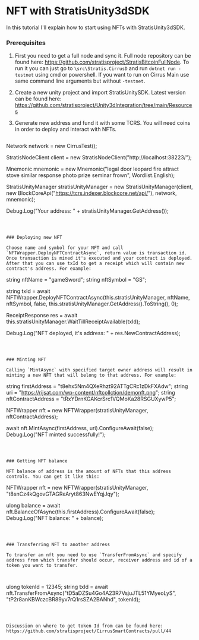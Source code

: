 # NFT with StratisUnity3dSDK

In this tutorial I'll explain how to start using NFTs with StratisUnity3dSDK.



### Prerequisites

1. First you need to get a full node and sync it. Full node repository can be found here: https://github.com/stratisproject/StratisBitcoinFullNode. To run it you can just go to `\src\Stratis.CirrusD` and run `dotnet run -testnet` using cmd or powershell. If you want to run on Cirrus Main use same command line arguments but without `-testnet`.

2. Create a new unity project and import StratisUnitySDK. Latest version can be found here: https://github.com/stratisproject/Unity3dIntegration/tree/main/Resources

3. Generate new address and fund it with some TCRS. You will need coins in order to deploy and interact with NFTs. 

   ```c#
 Network network = new CirrusTest();

StratisNodeClient client = new StratisNodeClient("http://localhost:38223/");

Mnemonic mnemonic = new Mnemonic("legal door leopard fire attract stove similar response photo prize seminar frown", Wordlist.English);

StratisUnityManager stratisUnityManager = new StratisUnityManager(client, new BlockCoreApi("https://tcrs.indexer.blockcore.net/api/"), network, mnemonic);

Debug.Log("Your address: " + stratisUnityManager.GetAddress());
   ```

    

### Deploying new NFT

Choose name and symbol for your NFT and call `NFTWrapper.DeployNFTContractAsync`, return value is transaction id. Once transaction is mined it's executed and your contract is deployed. After that you can use txId to get a receipt which will contain new contract's address. For example:  

```
string nftName = "gameSword";
string nftSymbol = "GS";

string txId = await NFTWrapper.DeployNFTContractAsync(this.stratisUnityManager, nftName, nftSymbol, false, this.stratisUnityManager.GetAddress().ToString(), 0);

ReceiptResponse res = await this.stratisUnityManager.WaitTillReceiptAvailable(txId);

Debug.Log("NFT deployed, it's address: " + res.NewContractAddress);
```



### Minting NFT

Calling `MintAsync` with specified target owner address will result in minting a new NFT that will belong to that address. For example: 

```
string firstAddress = "t8ehx5Nm4QXeRhzt92ATTgCRc1zDkFXAdw";
string uri = "https://rijsat.com/wp-content/nftcollction/demonft.png";
string nftContractAddress = "tRxYDrnKGAKcrSrc1VQMoKa28RSGUXywP5";

NFTWrapper nft = new NFTWrapper(stratisUnityManager, nftContractAddress);        

await nft.MintAsync(firstAddress, uri).ConfigureAwait(false);
Debug.Log("NFT minted successfully!");
```



### Getting NFT balance

NFT balance of address is the amount of NFTs that this address controls. You can get it like this:

```
NFTWrapper nft = new NFTWrapper(stratisUnityManager, "t8snCz4kQgovGTAGReAryt863NwEYqjJqy");

ulong balance = await nft.BalanceOfAsync(this.firstAddress).ConfigureAwait(false);
Debug.Log("NFT balance: " + balance);
```



### Transferring NFT to another address

To transfer an nft you need to use `TransferFromAsync` and specify address from which transfer should occur, receiver address and id of a token you want to transfer. 



```
ulong tokenId = 12345;
        string txId = await nft.TransferFromAsync("tD5aDZSu4Go4A23R7VsjuJTL51YMyeoLyS", "tP2r8anKBWczcBR89yv7rQ1rsSZA2BANhd", tokenId);
```



Discussion on where to get token Id from can be found here: https://github.com/stratisproject/CirrusSmartContracts/pull/44
